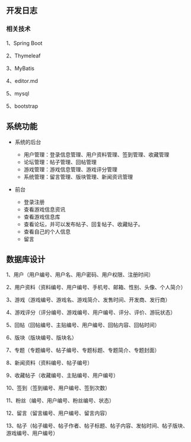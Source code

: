 ## 开发日志

### 相关技术

1、Spring Boot

2、Thymeleaf

3、MyBatis

4、editor.md

5、mysql

5、bootstrap

## 系统功能

- 系统的后台
  - 用户管理：登录信息管理、用户资料管理、签到管理、收藏管理 
  - 论坛管理：帖子管理、回帖管理
  - 游戏管理：游戏信息管理、游戏评分管理
  - 系统管理：留言管理、版块管理、新闻资讯管理

- 前台
  - 登录注册
  - 查看游戏信息资讯
  - 查看游戏信息库
  - 查看论坛，并可以发布帖子、回复帖子、收藏帖子。
  - 查看自己的个人信息
  -  留言

## 数据库设计

1、用户（用户编号、用户名、用户密码、用户权限、注册时间）

2、用户资料（资料编号、用户编号、手机号、邮箱、性别、头像、个人简介）

3、游戏（游戏编号、游戏名、游戏简介、发售时间、开发商、发行商）

4、游戏评分（评分编号、游戏编号、用户编号、评分、评价、游玩状态）

5、回帖（回帖编号、主贴编号、用户编号、回帖内容、回帖时间）

6、版块（版块编号、版块名）

7、专题（专题编号、帖子编号、专题标题、专题简介、专题封面）

8、新闻资料（资料编号、帖子编号）

9、收藏帖子（收藏编号、主贴编号、用户编号）

10、签到（签到编号、用户编号、签到次数）

11、粉丝（编号、用户编号、粉丝编号、状态）

12、留言（留言编号、用户编号、留言内容）

13、帖子（帖子编号、帖子作者、帖子标题、帖子内容、发帖时间、帖子版块、游戏编号、用户编号）

